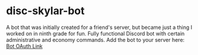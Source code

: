 # disc-skylar-bot
A bot that was initially created for a friend's server, but became just a thing I worked on in ninth grade for fun. 
Fully functional Discord bot with certain administrative and economy commands.
Add the bot to your server here: [Bot OAuth Link](https://discord.com/api/oauth2/authorize?client_id=658755807210635295&permissions=8&scope=bot)
